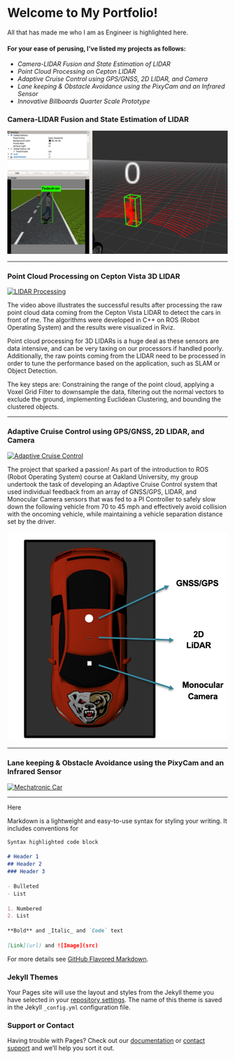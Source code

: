 
# Welcome to My Portfolio!
All that has made me who I am as Engineer is highlighted here.

#### For your ease of perusing, I've listed my projects as follows:
* _Camera-LIDAR Fusion and State Estimation of LIDAR_
* _Point Cloud Processing on Cepton LIDAR_
* _Adaptive Cruise Control using GPS/GNSS, 2D LIDAR, and Camera_
* _Lane keeping & Obstacle Avoidance using the PixyCam and an Infrared Sensor_
* _Innovative Billboards Quarter Scale Prototype_


### Camera-LIDAR Fusion and State Estimation of LIDAR


<img src="/images/gazebo_simulation.png?raw=true" />



- - - -

### Point Cloud Processing on Cepton Vista 3D LIDAR

[![LIDAR Processing](https://res.cloudinary.com/marcomontalbano/image/upload/v1607592207/video_to_markdown/images/youtube--fvGX2Kw34n0-c05b58ac6eb4c4700831b2b3070cd403.jpg)](https://www.youtube.com/watch?v=fvGX2Kw34n0 "LIDAR Processing")

The video above illustrates the successful results after processing the raw point cloud data coming from the Cepton Vista LIDAR to detect the cars in front of me. The algorithms were developed in C++ on ROS (Robot Operating System) and the results were visualized in Rviz.

Point cloud processing for 3D LIDARs is a huge deal as these sensors are data intensive, and can be very taxing on our processors if handled poorly. Additionally, the raw points coming from the LIDAR need to be processed in order to tune the performance based on the application, such as SLAM or Object Detection. 

The key steps are: Constraining the range of the point cloud, applying a Voxel Grid Filter to downsample the data, filtering out the normal vectors to exclude the ground, implementing Euclidean Clustering, and bounding the clustered objects. 

- - - -

### Adaptive Cruise Control using GPS/GNSS, 2D LIDAR, and Camera

[![Adaptive Cruise Control](https://res.cloudinary.com/marcomontalbano/image/upload/v1607909247/video_to_markdown/images/youtube--p0SfGsaEiwc-c05b58ac6eb4c4700831b2b3070cd403.jpg)](https://youtu.be/p0SfGsaEiwc "Adaptive Cruise Control")

The project that sparked a passion! As part of the introduction to ROS (Robot Operating System) course at Oakland University, my group undertook the task of developing an Adaptive Cruise Control system that used individual feedback from an array of GNSS/GPS, LIDAR, and Monocular Camera sensors that was fed to a PI Controller to safely slow down the following vehicle from 70 to 45 mph and effectively avoid collision with the oncoming vehicle, while maintaining a vehicle separation distance set by the driver.

<img src="/images/ACC_Audibot.png?raw=true" />




- - - -

### Lane keeping & Obstacle Avoidance using the PixyCam and an Infrared Sensor



[![Mechatronic Car](https://res.cloudinary.com/marcomontalbano/image/upload/v1607640464/video_to_markdown/images/youtube--EgaXYLZe98o-c05b58ac6eb4c4700831b2b3070cd403.jpg)](https://youtu.be/EgaXYLZe98o "Mechatronic Car")

- - - -

Here 

Markdown is a lightweight and easy-to-use syntax for styling your writing. It includes conventions for

```markdown
Syntax highlighted code block

# Header 1
## Header 2
### Header 3

- Bulleted
- List

1. Numbered
2. List

**Bold** and _Italic_ and `Code` text

[Link](url) and ![Image](src)
```

For more details see [GitHub Flavored Markdown](https://guides.github.com/features/mastering-markdown/).

### Jekyll Themes

Your Pages site will use the layout and styles from the Jekyll theme you have selected in your [repository settings](https://github.com/slabban/slabban.github.io/settings). The name of this theme is saved in the Jekyll `_config.yml` configuration file.

### Support or Contact

Having trouble with Pages? Check out our [documentation](https://docs.github.com/categories/github-pages-basics/) or [contact support](https://github.com/contact) and we’ll help you sort it out.
